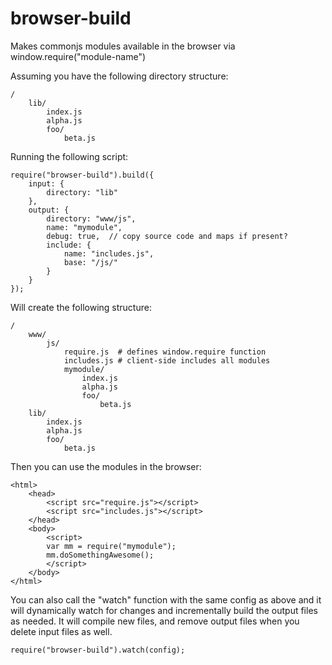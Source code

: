 browser-build
=============

Makes commonjs modules available in the browser via window.require("module-name")

Assuming you have the following directory structure:

    /
        lib/
            index.js
            alpha.js
            foo/
                beta.js

Running the following script:

    require("browser-build").build({
        input: {
            directory: "lib"
        },
        output: {
            directory: "www/js",
            name: "mymodule",
            debug: true,  // copy source code and maps if present?
            include: {
                name: "includes.js",
                base: "/js/"
            }
        }
    });

Will create the following structure:

    /
        www/
            js/
                require.js  # defines window.require function
                includes.js # client-side includes all modules
                mymodule/
                    index.js
                    alpha.js
                    foo/
                        beta.js
        lib/
            index.js
            alpha.js
            foo/
                beta.js

Then you can use the modules in the browser:

    <html>
        <head>
            <script src="require.js"></script>
            <script src="includes.js"></script>
        </head>
        <body>
            <script>
            var mm = require("mymodule");
            mm.doSomethingAwesome();
            </script>
        </body>
    </html>

You can also call the "watch" function with the same config as above and it will dynamically watch for changes and incrementally build the output files as needed.  It will compile new files, and remove output files when you delete input files as well.

    require("browser-build").watch(config);
